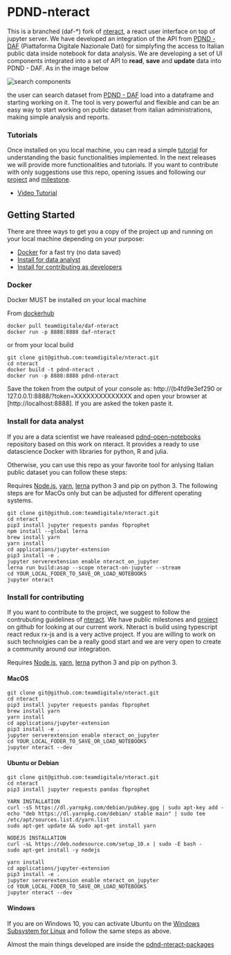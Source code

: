 # PDND-nteract

This is a branched (daf-\*) fork of [nteract](https://nteract.io), a react user interface on top of jupyter server. We have developed an integration of the API from [PDND - DAF](https://dataportal.daf.teamdigitale.it) (Piattaforma Digitale Nazionale Dati) for simplyfing the access to Italian public data inside notebook for data analysis. We are developing a set of UI components integrated into a set of API to **read**, **save** and **update** data into PDND - DAF. As in the image below

![search components](https://raw.githubusercontent.com/teamdigitale/nteract/daf-develop/pdnd-tutorials/img/search_with_logo.png)

the user can search dataset from [PDND - DAF](https://dataportal.daf.teamdigitale.it) load into a dataframe and starting working on it. The tool is very powerful and flexible and can be an easy way to start working on public dataset from italian administrations, making simple analysis and reports.

### Tutorials

Once installed on you local machine, you can read a simple [tutorial](https://github.com/teamdigitale/nteract/blob/daf-develop/pdnd-tutorials/pdnd-nteract-tutorial.md) for understanding the basic functionalities implemented. In the next releases we will provide more functionalities and tutorials. If you want to contribute with only suggestions use this repo, opening issues and following our [project](https://github.com/teamdigitale/nteract/projects) and [milestone](https://github.com/teamdigitale/nteract/milestones).


- [Video Tutorial](https://www.youtube.com/watch?v=nlZnYcz66YE)

## Getting Started

There are three ways to get you a copy of the project up and running on your local machine depending on your purpose:

- [Docker](#docker-installation) for a fast try (no data saved)
- [Install for data analyst](#install-for-data-analyst)
- [Install for contributing as developers](#install-for-contributing)

### Docker

Docker MUST be installed on your local machine

From [dockerhub](https://hub.docker.com/r/teamdigitale/daf-nteract)

```
docker pull teamdigitale/daf-nteract
docker run -p 8888:8888 daf-nteract
```

or from your local build

```
git clone git@github.com:teamdigitale/nteract.git
cd nteract
docker build -t pdnd-nteract .
docker run -p 8888:8888 pdnd-nteract
```

Save the token from the output of your console as:
http://(b4fd9e3ef290 or 127.0.0.1):8888/?token=XXXXXXXXXXXXXX
and open your browser at [http://localhost:8888]. If you are asked the token paste it.

### Install for data analyst

If you are a data scientist we have realeased  [pdnd-open-notebooks](https://github.com/teamdigitale/pdnd-open-notebooks) repository based on this work on nteract. It provides a ready to use datascience Docker with libraries for python, R and julia. 

Otherwise, you can use this repo as your favorite tool for anlysing Italian public dataset you can follow these steps:

Requires [Node.js](https://docs.npmjs.com/getting-started/installing-node), [yarn](https://yarnpkg.com/lang/en/docs/install/), [lerna](https://lernajs.io/) python 3 and pip on python 3. The following steps are for MacOs only but can be adjusted for different operating systems.

```
git clone git@github.com:teamdigitale/nteract.git
cd nteract
pip3 install jupyter requests pandas fbprophet
npm install --global lerna
brew install yarn
yarn install
cd applications/jupyter-extension
pip3 install -e .
jupyter serverextension enable nteract_on_jupyter
lerna run build:asap --scope nteract-on-jupyter --stream
cd YOUR_LOCAL_FODER_TO_SAVE_OR_LOAD_NOTEBOOKS
jupyter nteract
```

### Install for contributing

If you want to contribute to the project, we suggest to follow the contrubuting guidelines of [nteract](https://nteract.io). We have public milestones and [project](https://github.com/teamdigitale/nteract/projects) on github for looking at our current work. Nteract is build using typescript react redux rx-js and is a very active project. If you are willing to work on such technolgies can be a really good start and we are very open to create a community around our integration.

Requires [Node.js](https://docs.npmjs.com/getting-started/installing-node), [yarn](https://yarnpkg.com/lang/en/docs/install/), [lerna](https://lernajs.io/) python 3 and pip on python 3. 

#### MacOS

```
git clone git@github.com:teamdigitale/nteract.git
cd nteract
pip3 install jupyter requests pandas fbprophet
brew install yarn
yarn install
cd applications/jupyter-extension
pip3 install -e .
jupyter serverextension enable nteract_on_jupyter
cd YOUR_LOCAL_FODER_TO_SAVE_OR_LOAD_NOTEBOOKS
jupyter nteract --dev
```

#### Ubuntu or Debian
```
git clone git@github.com:teamdigitale/nteract.git
cd nteract
pip3 install jupyter requests pandas fbprophet

YARN INSTALLATION
curl -sS https://dl.yarnpkg.com/debian/pubkey.gpg | sudo apt-key add -
echo "deb https://dl.yarnpkg.com/debian/ stable main" | sudo tee /etc/apt/sources.list.d/yarn.list
sudo apt-get update && sudo apt-get install yarn

NODEJS INSTALLATION
curl -sL https://deb.nodesource.com/setup_10.x | sudo -E bash -
sudo apt-get install -y nodejs

yarn install
cd applications/jupyter-extension
pip3 install -e .
jupyter serverextension enable nteract_on_jupyter
cd YOUR_LOCAL_FODER_TO_SAVE_OR_LOAD_NOTEBOOKS
jupyter nteract --dev
```

#### Windows
If you are on Windows 10, you can activate Ubuntu on the [Windows Subsystem for Linux](https://docs.microsoft.com/en-us/learn/modules/get-started-with-windows-subsystem-for-linux/) and follow the same steps as above.

Almost the main things developed are inside the [pdnd-nteract-packages](https://github.com/teamdigitale/nteract/tree/daf-develop/packages/pdnd-nteract-packages)
